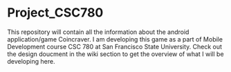 Project_CSC780
=================

This repository will contain all the information about the android application/game Coincraver. I am developing this game as a part of Mobile Development course CSC 780 at San Francisco State University. Check out the design doucment in the wiki section to get the overview of what I will be developing here.
